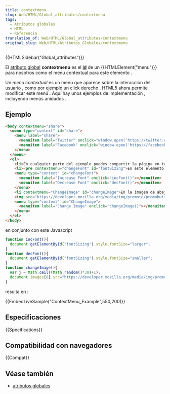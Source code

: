 ```yaml
---
title: contextmenu
slug: Web/HTML/Global_attributes/contextmenu
tags:
  - Atributos globales
  - HTML
  - Referencia
translation_of: Web/HTML/Global_attributes/contextmenu
original_slug: Web/HTML/Atributos_Globales/contextmenu
---
```

{{HTMLSidebar("Global_attributes")}}

El [atributo global](/es/docs/Web/HTML/Atributos_Globales) **contextmenu** es el [**id**](/es/docs/Web/HTML/Atributos_Globales/id) de un {{HTMLElement("menu")}} para nosotros como el menu contextual para este elemento .

Un _menu contextual_ es un menu que aparece sobre la interacción del usuario , como por ejemplo un click derecho . HTML5 ahora permite modificar este menú . Aquí hay unos ejemplos de implementación , incluyendo menús anidados .

## Ejemplo

```html
<body contextmenu="share">
  <menu type="context" id="share">
    <menu label="share">
      <menuitem label="Twitter" onclick="window.open('https://twitter.com/intent/tweet?text=Hurra! Estos aprendiendo sobre ContextMenuI en MDN a través de Mozilla ');"></menuitem>
      <menuitem label="Facebook" onclick="window.open('https://facebook.com/sharer/sharer.php?u=https://https://developer.mozilla.org/en/HTML/Element/Using_HTML_context_menus');"></menuitem>
    </menu>
  </menu>
  <ol>
    <li>En cualquier parte del ejemplo puedes compartir la página en twitter y Facebook usando el menú de compartir de tu menú contextual.</li>
    <li><pre contextmenu="changeFont" id="fontSizing">En este elemento específico de la lista , puedes cambiar el tamaño del texto usando  las acciones "Incremenrar/Decrementar" de tu menú contextual ./pre></li>
    <menu type="context" id="changeFont">
      <menuitem label="Increase Font" onclick="incFont()"></menuitem>
      <menuitem label="Decrease Font" onclick="decFont()"></menuitem>
    </menu>
    <li contextmenu="ChangeImage" id="changeImage">En la imagen de abajo , puedes accionar la accion "Cambio de Imagen " en tu menú contextual .</li><br />
    <img src="https://developer.mozilla.org/media/img/promote/promobutton_mdn5.png" contextmenu="ChangeImage" id="promoButton" />
    <menu type="context" id="ChangeImage">
      <menuitem label="Change Image" onclick="changeImage()"></menuitem>
    </menu>
  </ol>
</body>
```

en conjunto con este Javascript

```js
function incFont(){
  document.getElementById("fontSizing").style.fontSize="larger";
}
function decFont(){
  document.getElementById("fontSizing").style.fontSize="smaller";
}
function changeImage(){
  var j = Math.ceil((Math.random()*39)+1);
  document.images[0].src="https://developer.mozilla.org/media/img/promote/promobutton_mdn" + j + ".png";
}
```

resulta en :

{{EmbedLiveSample("ContextMenu_Example",550,200)}}

## Especificaciones

{{Specifications}}

## Compatibilidad con navegadores

{{Compat}}

## Véase también

- [atributos globales](/es/docs/Web/HTML/Atributos_Globales)
